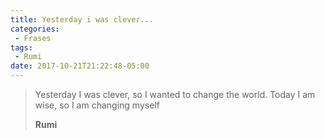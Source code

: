 ```yaml
---
title: Yesterday i was clever...
categories:
 - Frases
tags:
 - Rumi
date: 2017-10-21T21:22:48-05:00
---
```

>Yesterday I was clever, so I wanted to change the world. Today I am wise, so I am changing myself
>
>__Rumi__